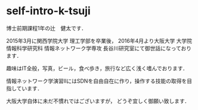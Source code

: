 # self-intro-k-tsuji
博士前期課程1年の辻　健太です．

2015年3月に関西学院大学 理工学部を卒業後，
2016年4月より大阪大学 大学院情報科学研究科 情報ネットワーク学専攻 長谷川研究室にて御世話になっております．

趣味はIT全般，写真，ビール，食べ歩き，旅行など広く浅く嗜んでおります．

情報ネットワーク学演習ⅡにはSDNを自由自在に作り，操作する技能の取得を目指しています．

大阪大学自体に未だ不慣れではございますが，
どうぞ宜しく御願い致します．
